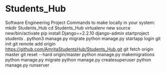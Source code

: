 # Students_Hub
Software Engineering Project
Commands to make locally in your system:
mkdir Students_Hub
cd Students_Hub
virtualenv new
source new/bin/activate
pip install Django==2.2.10
django-admin startproject students .
python3 manage.py migrate
python manage.py startapp login
git init
git remote add origin https://github.com/AmritaStudentsHub/Students_Hub.git
git fetch origin master
git reset --hard origin/master
python manage.py makemigrations
python manage.py migrate
python manage.py createsuperuser
python manage.py runserver
